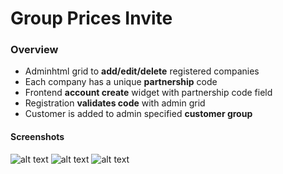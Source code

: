 # Group Prices Invite
### Overview
* Adminhtml grid to **add/edit/delete** registered companies
* Each company has a unique **partnership** code
* Frontend **account create** widget with partnership code field
* Registration **validates code** with admin grid
* Customer is added to admin specified **customer group**

#### Screenshots
![alt text](https://preview.ibb.co/fDWhtG/Screen_Shot_2017_11_05_at_01_30_39.png "Company Grid")
![alt text](https://preview.ibb.co/gbtHSb/Screen_Shot_2017_11_05_at_01_30_58.png "New Company Form")
![alt text](https://preview.ibb.co/d3BFDG/Screen_Shot_2017_11_05_at_01_31_49.png "Frontend Registration Form")
